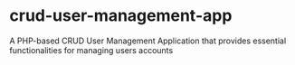 # crud-user-management-app
A PHP-based CRUD User Management Application that provides essential functionalities for managing users accounts
